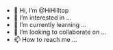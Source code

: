 - 👋 Hi, I’m @HiHilltop
- 👀 I’m interested in ...
- 🌱 I’m currently learning ...
- 💞️ I’m looking to collaborate on ...
- 📫 How to reach me ...

<!---
HiHilltop/HiHilltop is a ✨ special ✨ repository because its `README.md` (this file) appears on your GitHub profile.
You can click the Preview link to take a look at your changes.
--->
